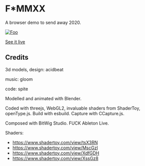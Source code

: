 # F*MMXX

A browser demo to send away 2020.

[![Foo](https://raw.githubusercontent.com/spite/fuck-2020/main/snapshot.png)](https://spite.github.io/fuck-2020/)

[See it live](https://spite.github.io/fuck-2020/)
## Credits

3d models, design: acidbeat

music: gloom

code: spite

Modelled and animated with Blender.

Coded with threejs, WebGL2, invaluable shaders from ShaderToy, openType.js.
Build with esbuild.
Capture with CCapture.js.

Composed with BitWig Studio. FUCK Ableton Live.

Shaders:
- https://www.shadertoy.com/view/tsX3RN
- https://www.shadertoy.com/view/MscGzl
- https://www.shadertoy.com/view/XdfGDH
- https://www.shadertoy.com/view/XssGz8
